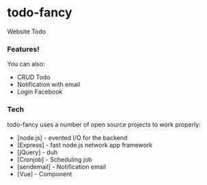 # todo-fancy
Website Todo

### Features!
You can also:
  - CRUD Todo
  - Notification with email
  - Login Facebook

### Tech

todo-fancy uses a number of open source projects to work properly:

* [node.js] - evented I/O for the backend
* [Express] - fast node.js network app framework
* [jQuery] - duh
* [Cronjob] - Scheduling job
* [sendemail] - Notification email
* [Vue] - Component
